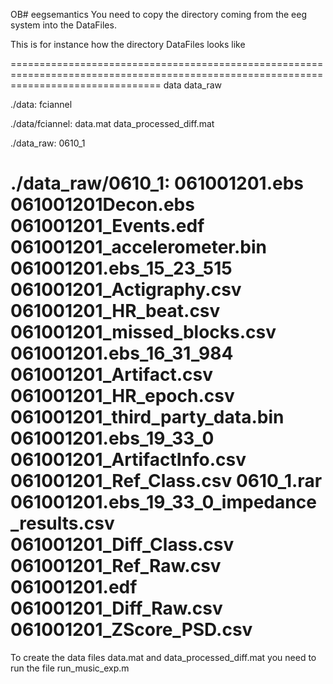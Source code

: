 OB# eegsemantics
You need to copy the directory coming from the eeg system into the DataFiles.

This is for instance how the directory DataFiles looks like

======================================================================================================================================
data  data_raw

./data:
fciannel

./data/fciannel:
data.mat  data_processed_diff.mat

./data_raw:
0610_1

./data_raw/0610_1:
061001201.ebs                                061001201Decon.ebs          061001201_Events.edf      061001201_accelerometer.bin
061001201.ebs_15_23_515                      061001201_Actigraphy.csv    061001201_HR_beat.csv     061001201_missed_blocks.csv
061001201.ebs_16_31_984                      061001201_Artifact.csv      061001201_HR_epoch.csv    061001201_third_party_data.bin
061001201.ebs_19_33_0                        061001201_ArtifactInfo.csv  061001201_Ref_Class.csv   0610_1.rar
061001201.ebs_19_33_0_impedance_results.csv  061001201_Diff_Class.csv    061001201_Ref_Raw.csv
061001201.edf                                061001201_Diff_Raw.csv      061001201_ZScore_PSD.csv
======================================================================================================================================

To create the data files data.mat and data_processed_diff.mat you need to run the file run_music_exp.m